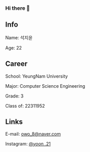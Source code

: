 ### Hi there 👋

## Info
Name: 석지윤

Age: 22


## Career
School: YeungNam University

Major: Computer Science Engineering

Grade: 3

Class of: 22311952


## Links
E-mail: owo_8@naver.com

Instagram: [@_yoon._.21](https://www.instagram.com/_yoon._.21/?hl=ko)
